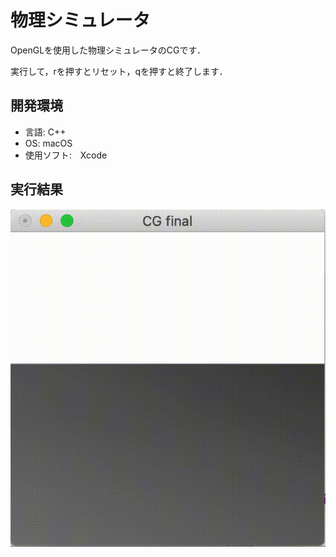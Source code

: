 # 物理シミュレータ
OpenGLを使用した物理シミュレータのCGです．

実行して，rを押すとリセット，qを押すと終了します．

## 開発環境
- 言語: C++
- OS: macOS
- 使用ソフト:　Xcode

## 実行結果
![ex](./ex.gif)
